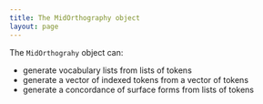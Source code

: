 ```yaml
---
title: The MidOrthography object
layout: page
---
```



The `MidOrthograhy` object can:


- generate vocabulary lists from lists of tokens
- generate a vector of indexed tokens from a vector of tokens
- generate a concordance of surface forms from lists of tokens
